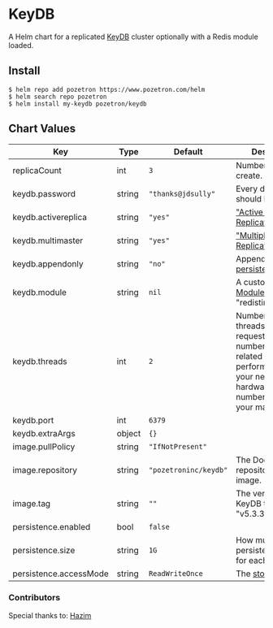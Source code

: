 KeyDB
=====
A Helm chart for a replicated [KeyDB](https://keydb.dev/) cluster optionally with a Redis module loaded.

## Install

```
$ helm repo add pozetron https://www.pozetron.com/helm
$ helm search repo pozetron
$ helm install my-keydb pozetron/keydb
```

## Chart Values

| Key | Type | Default | Description |
|-----|------|---------|-------------|
| replicaCount | int | `3` | Number of Pods to create. |
| keydb.password | string | `"thanks@jdsully"` | Every deployment should have one. |
| keydb.activereplica | string | `"yes"` | ["Active-Active" Replication](https://docs.keydb.dev/docs/active-rep/) |
| keydb.multimaster | string | `"yes"` | ["Multiple-Master" Replication](https://docs.keydb.dev/docs/multi-master/) |
| keydb.appendonly | string | `"no"` | Append Only File [persistence](https://docs.keydb.dev/docs/persistence/) |
| keydb.module | string | `nil` | A custom [Redis Module](https://redis.io/modules) to load e.g. "redistimeseries.so" |
| keydb.threads | int | `2` | Number of worker threads serving requests. This number should be related to the performance of your network hardware, not the number of cores on your machine. |
| keydb.port | int | `6379` |  |
| keydb.extraArgs | object | `{}` |  |
| image.pullPolicy | string | `"IfNotPresent"` |  |
| image.repository | string | `"pozetroninc/keydb"` | The Docker (Hub) repository for the image. |
| image.tag | string | `""` | The version of KeyDB to install e.g. "v5.3.3" |
| persistence.enabled | bool | `false` |  |
| persistence.size | string | `1G` | How much persistent storage for each pod. |
| persistence.accessMode | string | `ReadWriteOnce` | The [storage class](https://kubernetes.io/docs/concepts/storage/storage-classes/) |

### Contributors

Special thanks to: [Hazim](https://github.com/hazim1093) 
